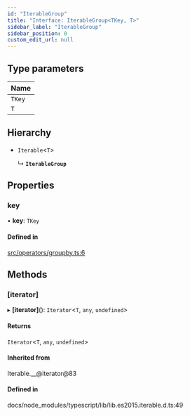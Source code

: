 ```yaml
---
id: "IterableGroup"
title: "Interface: IterableGroup<TKey, T>"
sidebar_label: "IterableGroup"
sidebar_position: 0
custom_edit_url: null
---
```


## Type parameters

| Name |
| :------ |
| `TKey` |
| `T` |

## Hierarchy

- `Iterable`<`T`\>

  ↳ **`IterableGroup`**

## Properties

### key

• **key**: `TKey`

#### Defined in

[src/operators/groupby.ts:6](https://github.com/kamoshi/powerseq/blob/95ad112/src/operators/groupby.ts#L6)

## Methods

### [iterator]

▸ **[iterator]**(): `Iterator`<`T`, `any`, `undefined`\>

#### Returns

`Iterator`<`T`, `any`, `undefined`\>

#### Inherited from

Iterable.\_\_@iterator@83

#### Defined in

docs/node_modules/typescript/lib/lib.es2015.iterable.d.ts:49
